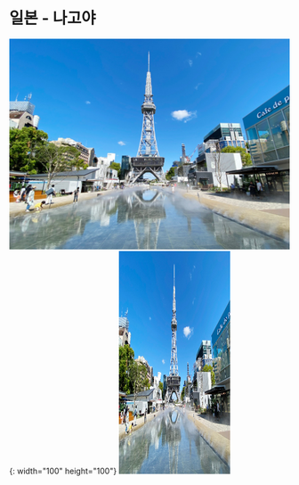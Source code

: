 # 일본 - 나고야
![중부타워](../image/이윤창1번.jpg){: width="100" height="100"}
<img src="../image/이윤창1번.jpg" width="200" height="400"/>

